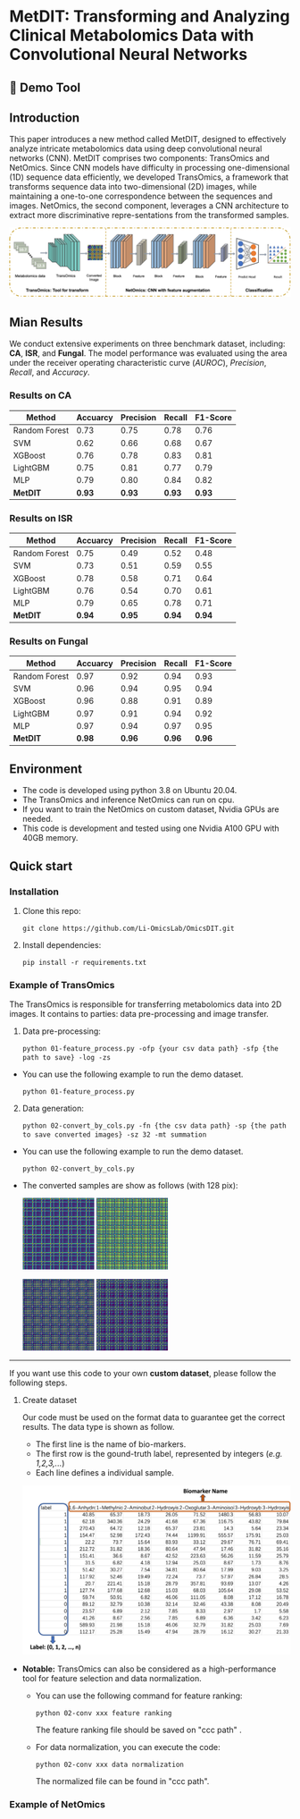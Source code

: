 # MetDIT: Transforming and Analyzing Clinical Metabolomics Data with Convolutional Neural Networks

## :high_brightness: Demo Tool


## Introduction
This paper introduces a new method called MetDIT, designed to effectively analyze intricate metabolomics data using deep convolutional neural networks (CNN). MetDIT comprises two components: TransOmics and NetOmics. Since CNN models have difficulty in processing one-dimensional (1D) sequence data efficiently, we developed TransOmics, a framework that transforms sequence data into two-dimensional (2D) images, while maintaining a one-to-one correspondence between the sequences and images. NetOmics, the second component, leverages a CNN architecture to extract more discriminative repre-sentations from the transformed samples.

![main-architecture](./images/figure-1.png)

## Mian Results
We conduct extensive experiments on three benchmark dataset, including: **CA**, **ISR**, and **Fungal**. The model performance was evaluated using the area under the receiver operating characteristic curve (*AUROC*), *Precision*, *Recall*, and *Accuracy*.

### Results on CA

| Method | Accuarcy | Precision | Recall | F1-Score | 
|--------|----------|-----------|--------|----------| 
| Random Forest | 0.73 | 0.75 | 0.78 | 0.76 |
| SVM | 0.62 | 0.66 | 0.68 | 0.67 | 
| XGBoost | 0.76 | 0.78 | 0.83 | 0.81 | 
| LightGBM | 0.75 | 0.81 | 0.77 | 0.79 |
| MLP | 0.79 | 0.80 | 0.84 | 0.82 | 
| **MetDIT** | **0.93** | **0.93** | **0.93** | **0.93** |


### Results on ISR

| Method | Accuarcy | Precision | Recall | F1-Score | 
|--------|----------|-----------|--------|----------| 
| Random Forest | 0.75 | 0.49 | 0.52 | 0.48 |
| SVM | 0.73 | 0.51 | 0.59 | 0.55 |
| XGBoost | 0.78 | 0.58 | 0.71 | 0.64 |
| LightGBM | 0.76 | 0.54 | 0.70 | 0.61 |
| MLP | 0.79 | 0.65 | 0.78 | 0.71 |
| **MetDIT** | **0.94** | **0.95** | **0.94** | **0.94** |


### Results on Fungal

| Method | Accuarcy | Precision | Recall | F1-Score | 
|--------|----------|-----------|--------|----------| 
| Random Forest | 0.97 | 0.92 | 0.94 | 0.93 | 
| SVM | 0.96 | 0.94 | 0.95 | 0.94 |
| XGBoost | 0.96 | 0.88 | 0.91 | 0.89 | 
| LightGBM | 0.97 | 0.91 | 0.94 | 0.92 |
| MLP | 0.97 | 0.94 | 0.97 | 0.95 | 
| **MetDIT** | **0.98** | **0.96** | **0.96** | **0.96** |


## Environment

- The code is developed using python 3.8 on Ubuntu 20.04.
- The TransOmics and inference NetOmics can run on cpu. 
- If you want to train the NetOmics on custom dataset, Nvidia GPUs are needed. 
- This code is development and tested using one Nvidia A100 GPU with 40GB memory.  


## Quick start

### Installation

1. Clone this repo:
   ```
   git clone https://github.com/Li-OmicsLab/OmicsDIT.git
   ```

2. Install dependencies:
   ```
   pip install -r requirements.txt
   ```

### Example of TransOmics

The TransOmics is responsible for transferring metabolomics data into 2D images. It contains to parties: data pre-processing and image transfer. 


1. Data pre-processing:
   ```
   python 01-feature_process.py -ofp {your csv data path} -sfp {the path to save} -log -zs
   ```

- You can use the following example to run the demo dataset. 
    ```
    python 01-feature_process.py
    ```

2. Data generation:
    ```
    python 02-convert_by_cols.py -fn {the csv data path} -sp {the path to save converted images} -sz 32 -mt summation
    ```

- You can use the following example to run the demo dataset. 
    ```
    python 02-convert_by_cols.py
    ```

- The converted samples are show as follows (with 128 pix):

   ![cv-1](./images/cv1.png)
   ![cv-2](./images/cv2.png)

   ![cv-2](./images/cv3.png)
   ![cv-3](./images/cv4.png)

-------------

If you want use this code to your own **custom dataset**, please follow the following steps.

1. Create dataset
   
   Our code must be used on the format data to guarantee get the correct results. The data type is shown as follow.

   * The first line is the name of bio-markers.
   * The first row is the gound-truth label, represented by integers (*e.g. 1,2,3,...*)
   * Each line defines a individual sample. 

   ![data-type](./images/seq_data_sample.png)


* **Notable:** TransOmics can also be considered as a high-performance tool for feature selection and data normalization. 

   - You can use the following command for feature ranking:

      ```
      python 02-conv xxx feature ranking
      ```
      
      The feature ranking file should be saved on "ccc path" .

   - For data normalization, you can execute the code:
      
      ```
      python 02-conv xxx data normalization
      ```

      The normalized file can be found in "ccc path".

   
   




### Example of NetOmics

